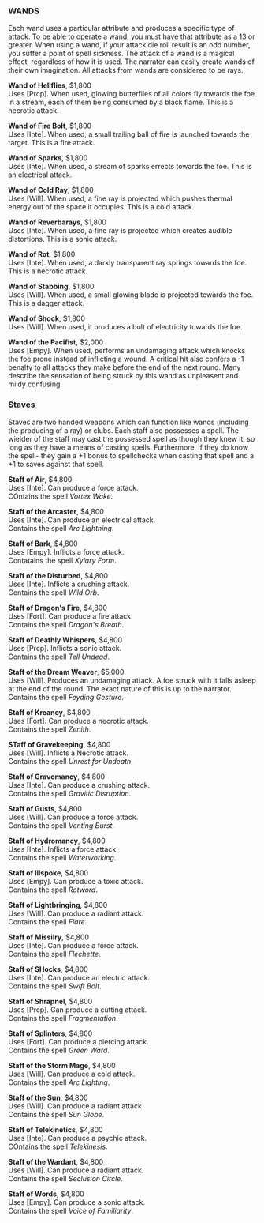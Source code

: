 ### WANDS
Each wand uses a particular attribute and produces a specific type of attack. To be able to operate a wand, you must have that attribute as a 13 or greater. When using a wand, if your attack die roll result is an odd number, you suffer a point of spell sickness. The attack of a wand is a magical effect, regardless of how it is used. The narrator can easily create wands of their own imagination. All attacks from wands are considered to be rays.

**Wand of Hellflies**, $1,800  
Uses [Prcp]. When used, glowing butterflies of all colors fly towards the foe in a stream, each of them being consumed by a black flame. This is a necrotic attack.

**Wand of Fire Bolt**, $1,800  
Uses [Inte]. When used, a small trailing ball of fire is launched towards the target. This is a fire attack.

**Wand of Sparks**, $1,800  
Uses [Inte]. When used, a stream of sparks errects towards the foe. This is an electrical attack.

**Wand of Cold Ray**, $1,800  
Uses [Will]. When used, a fine ray is projected which pushes thermal energy out of the space it occupies. This is a cold attack.

**Wand of Reverbarays**, $1,800  
Uses [Inte]. When used, a fine ray is projected which creates audible distortions. This is a sonic attack.

**Wand of Rot**, $1,800  
Uses [Inte]. When used, a darkly transparent ray springs towards the foe. This is a necrotic attack.

**Wand of Stabbing**, $1,800  
Uses [Will]. When used, a small glowing blade is projected towards the foe. This is a dagger attack.

**Wand of Shock**, $1,800  
Uses [Will]. When used, it produces a bolt of electricity towards the foe.

**Wand of the Pacifist**, $2,000  
Uses [Empy]. When used, performs an undamaging attack which knocks the foe prone instead of inflicting a wound. A critical hit also confers a -1 penalty to all attacks they make before the end of the next round. Many describe the sensation of being struck by this wand as unpleasent and mildy confusing.

### Staves
Staves are two handed weapons which can function like wands (including the producing of a ray) or clubs. Each staff also possesses a spell. The wielder of the staff may cast the possessed spell as though they knew it, so long as they have a means of casting spells. Furthermore, if they do know the spell- they gain a +1 bonus to spellchecks when casting that spell and a +1 to saves against that spell.

**Staff of Air**, $4,800  
Uses [Inte]. Can produce a force attack.  
COntains the spell *Vortex Wake*.

**Staff of the Arcaster**, $4,800  
Uses [Inte]. Can produce an electrical attack.  
Contains the spell *Arc Lightning*.

**Staff of Bark**, $4,800  
Uses [Empy]. Inflicts a force attack.  
Contatains the spell *Xylary Form*.

**Staff of the Disturbed**, $4,800  
Uses [Inte]. Inflicts a crushing attack.  
Contains the spell *Wild Orb*.

**Staff of Dragon's Fire**, $4,800  
Uses [Fort]. Can produce a fire attack.  
Contains the spell *Dragon's Breath*.

**Staff of Deathly Whispers**, $4,800  
Uses [Prcp]. Inflicts a sonic attack.  
Contains the spell *Tell Undead*.

**Staff of the Dream Weaver**, $5,000  
Uses [Will]. Produces an undamaging attack. A foe struck with it falls asleep at the end of the round. The exact nature of this is up to the narrator.  
Contains the spell *Feyding Gesture*.

**Staff of Kreancy**, $4,800  
Uses [Fort]. Can produce a necrotic attack.  
Contains the spell *Zenith*.

**STaff of Gravekeeping**, $4,800  
Uses [Will]. Inflicts a Necrotic attack.  
Contains the spell *Unrest for Undeath*.

**Staff of Gravomancy**, $4,800  
Uses [Inte]. Can produce a crushing attack.  
Contains the spell *Gravitic Disruption*.

**Staff of Gusts**, $4,800  
Uses [Will]. Can produce a force attack.  
Contains the spell *Venting Burst*.

**Staff of Hydromancy**, $4,800  
Uses [Inte]. Inflicts a force attack.  
Contains the spell *Waterworking*.

**Staff of Illspoke**, $4,800  
Uses [Empy]. Can produce a toxic attack.  
Contains the spell *Rotword*.

**Staff of Lightbringing**, $4,800  
Uses [Will]. Can produce a radiant attack.  
Contains the spell *Flare*.

**Staff of Missilry**, $4,800  
Uses [Inte]. Can produce a force attack.  
Contains the spell *Flechette*.

**Staff of SHocks**, $4,800  
Uses [Inte]. Can produce an electric attack.  
Contains the spell *Swift Bolt*.

**Staff of Shrapnel**, $4,800  
Uses [Prcp]. Can produce a cutting attack.  
Contains the spell *Fragmentation*.

**Staff of Splinters**, $4,800  
Uses [Fort]. Can produce a piercing attack.  
Contains the spell *Green Ward*.

**Staff of the Storm Mage**, $4,800  
Uses [Will]. Can produce a cold attack.  
Contains the spell *Arc Lighting*.

**Staff of the Sun**, $4,800  
Uses [Will]. Can produce a radiant attack.  
Contains the spell *Sun Globe*.

**Staff of Telekinetics**, $4,800  
Uses [Inte]. Can produce a psychic attack.  
COntains the spell *Telekinesis*.

**Staff of the Wardant**, $4,800  
Uses [Will]. Can produce a radiant attack.  
Contains the spell *Seclusion Circle*.

**Staff of Words**, $4,800  
Uses [Empy]. Can produce a sonic attack.  
Contains the spell *Voice of Familiarity*.
